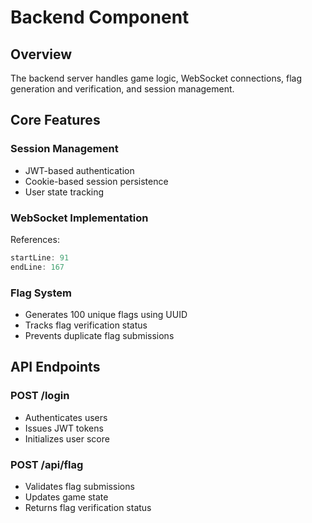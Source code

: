 # Backend Component

## Overview
The backend server handles game logic, WebSocket connections, flag generation and verification, and session management.

## Core Features

### Session Management
- JWT-based authentication
- Cookie-based session persistence
- User state tracking

### WebSocket Implementation
References:
```typescript:backend/src/index.ts
startLine: 91
endLine: 167
```

### Flag System
- Generates 100 unique flags using UUID
- Tracks flag verification status
- Prevents duplicate flag submissions

## API Endpoints

### POST /login
- Authenticates users
- Issues JWT tokens
- Initializes user score

### POST /api/flag
- Validates flag submissions
- Updates game state
- Returns flag verification status